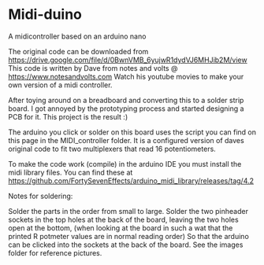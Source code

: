 # Midi-duino
A midicontroller based on an arduino nano

The original code can be downloaded from https://drive.google.com/file/d/0BwnVMB_6yujwR1dydVJ6MHJib2M/view
This code is written by Dave from notes and volts @ https://www.notesandvolts.com 
Watch his youtube movies to make your own version of a midi controller.

After toying around on a breadboard and converting this to a solder strip board.
I got annoyed by the prototyping process and started designing a PCB for it.
This project is the result :)

The arduino you click or solder on this board uses the script you can find on this page in the MIDI_controller folder.
It is a configured version of daves original code to fit two multiplexers that read 16 potentiometers.

To make the code work (compile) in the arduino IDE you must install the midi library files.
You can find these at https://github.com/FortySevenEffects/arduino_midi_library/releases/tag/4.2

Notes for soldering:

Solder the parts in the order from small to large.
Solder the two pinheader sockets in the top holes at the back of the board, leaving the two holes open at the bottom,
(when looking at the board in such a wat that the printed R potmeter values are in normal reading order)
So that the arduino can be clicked into the sockets at the back of the board. See the images folder for reference pictures.
